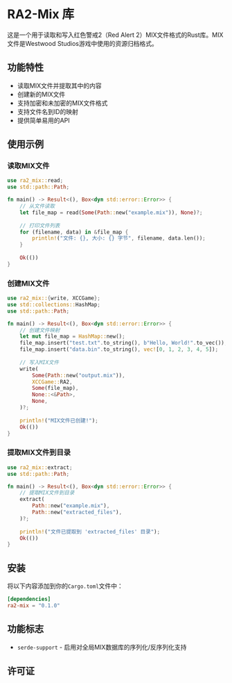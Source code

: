 # RA2-Mix 库

这是一个用于读取和写入红色警戒2（Red Alert 2）MIX文件格式的Rust库。MIX文件是Westwood Studios游戏中使用的资源归档格式。

## 功能特性

- 读取MIX文件并提取其中的内容
- 创建新的MIX文件
- 支持加密和未加密的MIX文件格式
- 支持文件名到ID的映射
- 提供简单易用的API

## 使用示例

### 读取MIX文件

```rust
use ra2_mix::read;
use std::path::Path;

fn main() -> Result<(), Box<dyn std::error::Error>> {
    // 从文件读取
    let file_map = read(Some(Path::new("example.mix")), None)?;
    
    // 打印文件列表
    for (filename, data) in &file_map {
        println!("文件: {}, 大小: {} 字节", filename, data.len());
    }
    
    Ok(())
}
```

### 创建MIX文件

```rust
use ra2_mix::{write, XCCGame};
use std::collections::HashMap;
use std::path::Path;

fn main() -> Result<(), Box<dyn std::error::Error>> {
    // 创建文件映射
    let mut file_map = HashMap::new();
    file_map.insert("test.txt".to_string(), b"Hello, World!".to_vec());
    file_map.insert("data.bin".to_string(), vec![0, 1, 2, 3, 4, 5]);
    
    // 写入MIX文件
    write(
        Some(Path::new("output.mix")),
        XCCGame::RA2,
        Some(file_map),
        None::<&Path>,
        None,
    )?;
    
    println!("MIX文件已创建!");
    Ok(())
}
```

### 提取MIX文件到目录

```rust
use ra2_mix::extract;
use std::path::Path;

fn main() -> Result<(), Box<dyn std::error::Error>> {
    // 提取MIX文件到目录
    extract(
        Path::new("example.mix"),
        Path::new("extracted_files"),
    )?;
    
    println!("文件已提取到 'extracted_files' 目录");
    Ok(())
}
```

## 安装

将以下内容添加到你的`Cargo.toml`文件中：

```toml
[dependencies]
ra2-mix = "0.1.0"
```

## 功能标志

- `serde-support` - 启用对全局MIX数据库的序列化/反序列化支持

## 许可证
